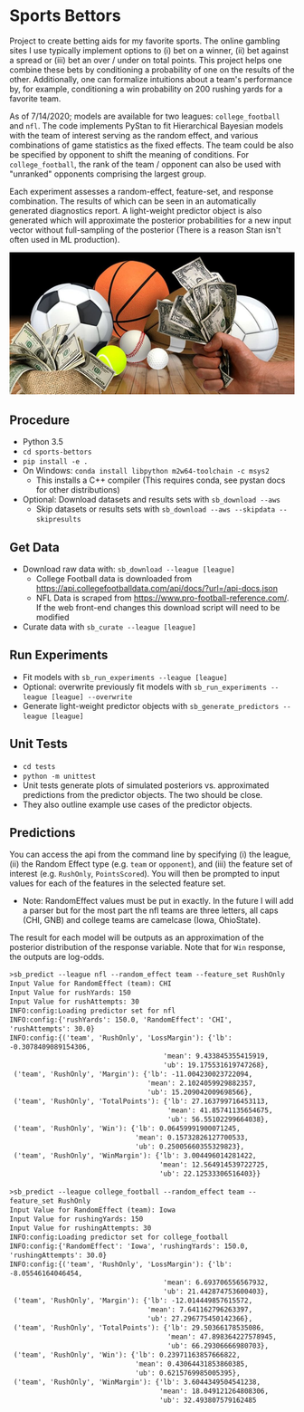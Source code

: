 # Sports Bettors

Project to create betting aids for my favorite sports. The online gambling sites I use typically implement options 
to (i) bet on a winner, (ii) bet against a spread or (iii) bet an over / under on total points. This project helps one
combine these bets by conditioning a probability of one on the results of the other. Additionally, one can formalize
intuitions about a team's performance by, for example, conditioning a win probability on 200 rushing yards for a 
favorite team.

As of 7/14/2020; models are available for two leagues: `college_football` and `nfl`. The code implements PyStan to 
fit Hierarchical Bayesian models with the team of interest serving as the random effect, and various combinations of 
game statistics as the fixed effects. The team could be also be specified by opponent to shift the meaning of 
conditions. For `college_football`, the rank of the team / opponent can also be used with "unranked" opponents 
comprising the largest group.

Each experiment assesses a random-effect, feature-set, and response combination. The results of which can be seen in an
automatically generated diagnostics report. A light-weight predictor object is also generated which will approximate the
posterior probabilities for a new input vector without full-sampling of the posterior (There is a reason Stan isn't 
often used in ML production).

<img src="/docs/sports_bettors_logo.jpg" alt="Sports Betting" width="512">

## Procedure

- Python 3.5
- `cd sports-bettors`
- `pip install -e .`
- On Windows: `conda install libpython m2w64-toolchain -c msys2`
    - This installs a C++ compiler (This requires conda, see pystan docs for other distributions)
- Optional: Download datasets and results sets with `sb_download --aws`
    - Skip datasets or results sets with `sb_download --aws --skipdata --skipresults`

## Get Data

- Download raw data with: `sb_download --league [league]`
    - College Football data is downloaded from https://api.collegefootballdata.com/api/docs/?url=/api-docs.json
    - NFL Data is scraped from https://www.pro-football-reference.com/. If the web front-end changes this download 
    script will need to be modified
- Curate data with `sb_curate --league [league]`

## Run Experiments

- Fit models with `sb_run_experiments --league [league]`
- Optional: overwrite previously fit models with `sb_run_experiments --league [league] --overwrite`
- Generate light-weight predictor objects with `sb_generate_predictors --league [league]`

## Unit Tests

- `cd tests`
- `python -m unittest`
- Unit tests generate plots of simulated posteriors vs. approximated predictions from the predictor objects. The 
two should be close. 
- They also outline example use cases of the predictor objects.

## Predictions

You can access the api from the command line by specifying (i) the league, (ii) the Random Effect type (e.g. `team` or
`opponent`), and (iii) the feature set of interest (e.g. `RushOnly`, `PointsScored`). You will then be prompted to input 
values for each of the features in the selected feature set. 
 - Note: RandomEffect values must be put in exactly. In the future I will add a parser but for the most part the nfl
 teams are three letters, all caps (CHI, GNB) and college teams are camelcase (Iowa, OhioState).

The result for each model will be outputs as an approximation of the posterior distribution of the response variable. 
Note that for `Win` response, the outputs are log-odds.

```
>sb_predict --league nfl --random_effect team --feature_set RushOnly
Input Value for RandomEffect (team): CHI
Input Value for rushYards: 150
Input Value for rushAttempts: 30
INFO:config:Loading predictor set for nfl
INFO:config:{'rushYards': 150.0, 'RandomEffect': 'CHI', 'rushAttempts': 30.0}
INFO:config:{('team', 'RushOnly', 'LossMargin'): {'lb': -0.3078409089154306,
                                      'mean': 9.433845355415919,
                                      'ub': 19.175531619747268},
 ('team', 'RushOnly', 'Margin'): {'lb': -11.004230023722094,
                                  'mean': 2.1024059929882357,
                                  'ub': 15.209042009698566},
 ('team', 'RushOnly', 'TotalPoints'): {'lb': 27.163799716453113,
                                       'mean': 41.85741135654675,
                                       'ub': 56.55102299664038},
 ('team', 'RushOnly', 'Win'): {'lb': 0.06459991900071245,
                               'mean': 0.15732826127700533,
                               'ub': 0.25005660355329823},
 ('team', 'RushOnly', 'WinMargin'): {'lb': 3.004496014281422,
                                     'mean': 12.564914539722725,
                                     'ub': 22.12533306516403}}

>sb_predict --league college_football --random_effect team --feature_set RushOnly
Input Value for RandomEffect (team): Iowa
Input Value for rushingYards: 150
Input Value for rushingAttempts: 30
INFO:config:Loading predictor set for college_football
INFO:config:{'RandomEffect': 'Iowa', 'rushingYards': 150.0, 'rushingAttempts': 30.0}
INFO:config:{('team', 'RushOnly', 'LossMargin'): {'lb': -8.05546164046454,
                                      'mean': 6.693706556567932,
                                      'ub': 21.442874753600403},
 ('team', 'RushOnly', 'Margin'): {'lb': -12.014449857615572,
                                  'mean': 7.641162796263397,
                                  'ub': 27.296775450142366},
 ('team', 'RushOnly', 'TotalPoints'): {'lb': 29.50366178535086,
                                       'mean': 47.898364227578945,
                                       'ub': 66.29306666980703},
 ('team', 'RushOnly', 'Win'): {'lb': 0.23971163857666822,
                               'mean': 0.43064431853860385,
                               'ub': 0.6215769985005395},
 ('team', 'RushOnly', 'WinMargin'): {'lb': 3.6044349504541238,
                                     'mean': 18.049121264808306,
                                     'ub': 32.493807579162485
```
